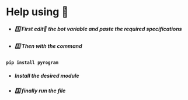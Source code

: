 # Help using 🛂
- ##### 1️⃣ First edit📝 the bot variable and paste the required specifications
- ##### 2️⃣ Then with the command
<b>

```python
pip install pyrogram
```

</b>

- ##### Install the desired module
- ##### 3️⃣ finally run the file
